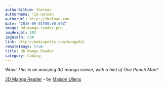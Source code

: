 ```yaml
---
authorGithub: tholman
authorName: Tim Holman
authorUrl: http://tholman.com
date: "2016-09-01T00:00:00Z"
image: 3d-manga-reader.png
imgHeight: 392
imgWidth: 630
link: http://makiopolis.com/manga3d/
remoteImage: true
title: 3D Manga Reader
category: Coding
---
```


_Wow! This is an amazing 3D manga viewer, with a hint of One Punch Man!_

[3D Manga Reader](http://makiopolis.com/manga3d/) - by [Maison Ullens](http://makiopolis.com)
